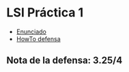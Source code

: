# LSI Práctica 1

- [Enunciado](-/enunciado.pdf)
- [HowTo defensa](-/defensa.pdf)

## Nota de la defensa: 3.25/4
